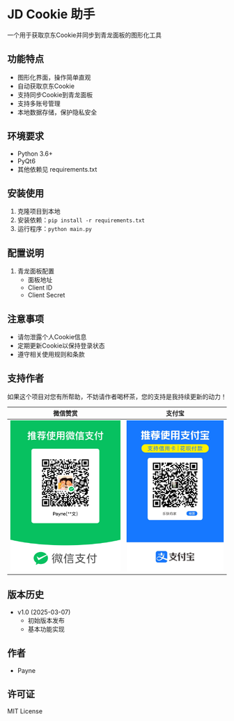 # JD Cookie 助手

一个用于获取京东Cookie并同步到青龙面板的图形化工具


## 功能特点

- 图形化界面，操作简单直观
- 自动获取京东Cookie
- 支持同步Cookie到青龙面板
- 支持多账号管理
- 本地数据存储，保护隐私安全

## 环境要求

- Python 3.6+
- PyQt6
- 其他依赖见 requirements.txt

## 安装使用

1. 克隆项目到本地
2. 安装依赖：`pip install -r requirements.txt`
3. 运行程序：`python main.py`

## 配置说明

1. 青龙面板配置
   - 面板地址
   - Client ID
   - Client Secret

## 注意事项

- 请勿泄露个人Cookie信息
- 定期更新Cookie以保持登录状态
- 遵守相关使用规则和条款

## 支持作者

如果这个项目对您有所帮助，不妨请作者喝杯茶，您的支持是我持续更新的动力！

| 微信赞赏 | 支付宝 |
| :---: | :---: |
| ![微信赞赏码](about/wx.png) | ![支付宝收款码](about/zfb.jpg) |

## 版本历史

- v1.0 (2025-03-07)
  - 初始版本发布
  - 基本功能实现

## 作者

- Payne

## 许可证

MIT License